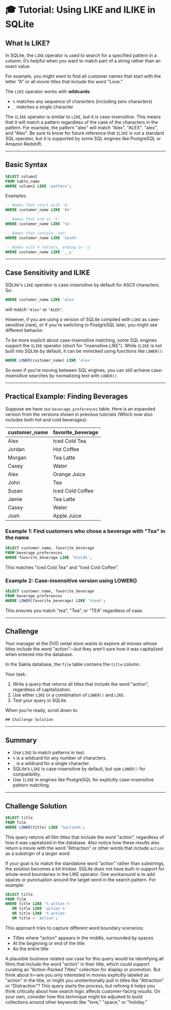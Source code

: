 # 🎓 Tutorial: Using LIKE and ILIKE in SQLite

## What Is LIKE?

In SQLite, the `LIKE` operator is used to search for a specified pattern in a column. It’s helpful when you want to match part of a string rather than an exact value.

For example, you might want to find all customer names that start with the letter "A" or all movie titles that include the word "Love."

The `LIKE` operator works with **wildcards**:
- `%` matches any sequence of characters (including zero characters)
- `_` matches a single character

The `ILIKE` operator is similar to `LIKE`, but it is case-insensitive. This means that it will match a pattern regardless of the case of the characters in the pattern. For example, the pattern "alex" will match "Alex", "ALEX", "alex", and "Alex". Be sure to know for future reference that `ILIKE` is not a standard SQL operator, but it is supported by some SQL engines like PostgreSQL or Amazon Redshift.

---

## Basic Syntax

```sql
SELECT column1
FROM table_name
WHERE column1 LIKE 'pattern';
````

Examples:

```sql
-- Names that start with 'A'
WHERE customer_name LIKE 'A%'

-- Names that end in 'n'
WHERE customer_name LIKE '%n'

-- Names that contain 'son'
WHERE customer_name LIKE '%son%'

-- Names with 4 letters, ending in 'y'
WHERE customer_name LIKE '__y'
```

---

## Case Sensitivity and ILIKE

SQLite's `LIKE` operator is case-insensitive by default for ASCII characters. So:

```sql
WHERE customer_name LIKE 'alex'
```

will match `"Alex"` or `"ALEX"`.

However, if you are using a version of SQLite compiled with `LIKE` as case-sensitive (rare), or if you're switching to PostgreSQL later, you might see different behavior.

To be more explicit about case-insensitive matching, some SQL engines support the `ILIKE` operator (short for "insensitive LIKE"). While `ILIKE` is not built into SQLite by default, it can be mimicked using functions like `LOWER()`:

```sql
WHERE LOWER(customer_name) LIKE 'alex'
```

So even if you're moving between SQL engines, you can still achieve case-insensitive searches by normalizing text with `LOWER()`.

---

## Practical Example: Finding Beverages

Suppose we have our `beverage_preferences` table. Here is an expanded version from the versions shown in previous tutorials (Which now also includes both hot and cold beverages):

| customer\_name | favorite\_beverage |
| -------------- | ------------------ |
| Alex           | Iced Cold Tea      |
| Jordan         | Hot Coffee         |
| Morgan         | Tea Latte          |
| Casey          | Water              |
| Alex           | Orange Juice       |
| John           | Tea                |
| Susan          | Iced Cold Coffee   |
| Jamie          | Tea Latte          |
| Casey          | Water              |
| Josh           | Apple Juice        |


### Example 1: Find customers who chose a beverage with "Tea" in the name

```sql
SELECT customer_name, favorite_beverage
FROM beverage_preferences
WHERE favorite_beverage LIKE '%Cold%';
```

This matches "Iced Cold Tea" and "Iced Cold Coffee".

### Example 2: Case-insensitive version using LOWER()

```sql
SELECT customer_name, favorite_beverage
FROM beverage_preferences
WHERE LOWER(favorite_beverage) LIKE '%tea%';
```

This ensures you match "tea", "Tea", or "TEA" regardless of case.

---

## Challenge

Your manager at the DVD rental store wants to explore all movies whose titles include the word "action"—but they aren’t sure how it was capitalized when entered into the database.

In the Sakila database, the `film` table contains the `title` column.

Your task:

1. Write a query that returns all titles that include the word "action", regardless of capitalization.
2. Use either `LIKE` or a combination of `LOWER()` and `LIKE`.
3. Test your query in SQLite.

When you’re ready, scroll down to:

```
## Challenge Solution
```

---

## Summary

* Use `LIKE` to match patterns in text.
* `%` is a wildcard for any number of characters.
* `_` is a wildcard for a single character.
* SQLite’s `LIKE` is case-insensitive by default, but use `LOWER()` for compatibility.
* Use `ILIKE` in engines like PostgreSQL for explicitly case-insensitive pattern matching.

---

## Challenge Solution

```sql
SELECT title
FROM film
WHERE LOWER(title) LIKE '%action%';
```

This query returns all film titles that include the word "action", regardless of how it was capitalized in the database. Also notice how these results also return a movie with the word "Attraction" or other words that include `action` as a substrgin of a larger word.

If your goal is to match the standalone word "action" rather than substrings, the solution becomes a bit trickier. SQLite does not have built-in support for whole-word boundaries in the LIKE operator. One workaround is to add spaces or punctuation around the target word in the search pattern. For example:

```sql
SELECT title
FROM film
WHERE title LIKE '% action %'
   OR title LIKE 'action %'
   OR title LIKE '% action'
   OR title = 'action';
```

This approach tries to capture different word boundary scenarios:

- Titles where "action" appears in the middle, surrounded by spaces
- At the beginning or end of the title
- As the entire title

A plausible business related use case for this query would be identifying all films that include the word "action" in their title, which could support curating an "Action-Packed Titles" collection for display or promotion. But think about it—are you only interested in movies explicitly labeled as "action" in the title, or might you unintentionally pull in titles like "Attraction" or "Distraction"? This query starts the process, but refining it helps you think critically about how search logic affects customer-facing results. On your own, consider how this technique might be adjusted to build collections around other keywords like "love," "space," or "holiday."
